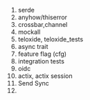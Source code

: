 1. serde
1. anyhow/thiserror
1. crossbar,channel
1. mockall
1. teloxide, teloxide_tests
1. async trait
1. feature flag (cfg)
1. integration tests
1. oidc
1. actix, actix session
1. Send Sync
1. 